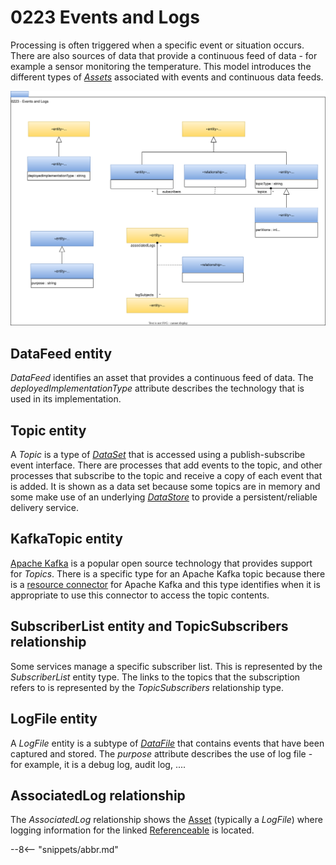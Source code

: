 <!-- SPDX-License-Identifier: CC-BY-4.0 -->
<!-- Copyright Contributors to the ODPi Egeria project. -->

# 0223 Events and Logs

Processing is often triggered when a specific event or situation occurs.  There are also sources of data that provide a continuous feed of data - for example a sensor monitoring the temperature.  This model introduces the different types of [*Assets*](/types/0/0010-Base-Model/#asset) associated with events and continuous data feeds.

![UML](0223-Events-and-Logs.svg)

## DataFeed entity

*DataFeed* identifies an asset that provides a continuous feed of data. The *deployedImplementationType* attribute describes the technology that is used in its implementation.

## Topic entity

A *Topic* is a type of [*DataSet*](/types/0/0010-Base-Model/#dataset) that is accessed using a publish-subscribe event interface.  There are processes that add events to the topic, and other processes that subscribe to the topic and receive a copy of each event that is added.  It is shown as a data set because some topics are in memory and some make use of an underlying [*DataStore*](/types/2/0210-Data-Stores) to provide a persistent/reliable delivery service. 

## KafkaTopic entity

[Apache Kafka](https://kafka.apache.org/) is a popular open source technology that provides support for *Topics*.  There is a specific type for an Apache Kafka topic because there is a [resource connector](/contectors/resource/kafka-open-metadata-topic-connector) for Apache Kafka and this type identifies when it is appropriate to use this connector to access the topic contents.

## SubscriberList entity and TopicSubscribers relationship

Some services manage a specific subscriber list.  This is represented by the *SubscriberList* entity type.  The links to the topics that the subscription refers to is represented by the *TopicSubscribers* relationship type.

## LogFile entity

A *LogFile* entity is a subtype of [*DataFile*](/types/2/0220-Files-and-Folders) that contains events that have been captured and stored. The *purpose* attribute describes the use of log file - for example, it is a debug log, audit log, ....

## AssociatedLog relationship

The *AssociatedLog* relationship shows the [Asset](/types/0/0010-Base-Model) (typically a *LogFile*) where logging information for the linked [Referenceable](/types/0/0010-Base-Model) is located.


--8<-- "snippets/abbr.md"
